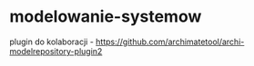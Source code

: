 # modelowanie-systemow
plugin do kolaboracji - https://github.com/archimatetool/archi-modelrepository-plugin2
